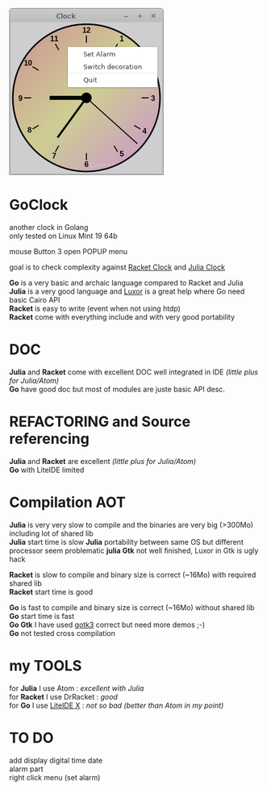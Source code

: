 ![splash image](images/GoClock.png) 

# GoClock
another clock in Golang    
only tested on Linux Mint 19 64b    

mouse Button 3 open POPUP menu

goal is to check complexity against [Racket Clock](https://github.com/nodrygo/RktAlarmClock) and [Julia Clock](https://github.com/nodrygo/jAnalogAlarmClock) 

__Go__ is a very basic and archaic language compared to Racket and Julia   
__Julia__ is a very good language and  [Luxor](https://github.com/JuliaGraphics/Luxor.jl) is a great help where Go need basic Cairo API     
__Racket__ is easy to write (event when not using htdp)     
__Racket__  come with everything include and with very good portability
    
# DOC
__Julia__ and __Racket__ come with excellent DOC well integrated in IDE _(little plus for Julia/Atom)_     
__Go__ have good doc but most of modules are juste basic API desc.

# REFACTORING and Source referencing
__Julia__ and __Racket__ are excellent _(little plus for Julia/Atom)_     
__Go__ with LiteIDE limited    

# Compilation AOT
__Julia__ is very very slow to compile and the binaries are very big (>300Mo) including lot of shared lib     
__Julia__ start time is slow
__Julia__ portability between same OS but different processor seem problematic 
__julia Gtk__ not well finished, Luxor in Gtk is ugly hack   

__Racket__ is slow to compile and binary size is correct (~16Mo) with required shared lib        
__Racket__ start time is good  
  

__Go__ is fast to compile and binary size is correct (~16Mo) without shared lib      
__Go__ start time is fast  
__Go Gtk__ I have used [gotk3](https://github.com/gotk3/gotk3) correct but need more demos ;-)   
__Go__ not tested cross compilation

# my TOOLS
for __Julia__ I use Atom : _excellent with Julia_      
for __Racket__ I use DrRacket : _good_    
for __Go__ I use [LiteIDE X](https://liteide.org/en/) : _not so bad (better than Atom in my point)_        

# TO DO   
add display digital time date       
alarm part   
right click menu  (set alarm)  


